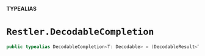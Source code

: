 **TYPEALIAS**

# `Restler.DecodableCompletion`

```swift
public typealias DecodableCompletion<T: Decodable> = (DecodableResult<T>) -> Void
```
